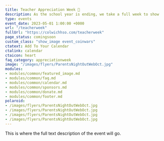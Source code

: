 ```yaml
---
title: Teacher Appreciation Week 💖
description: As the school year is ending, we take a full week to show our teachers love.
type: events
event_date: 2023-05-01 1:00:00 +0000
url: "/teacherweek"
fullUrl: "https://colwichhso.com/teacherweek"
page_status: comingsoon
custom_class: "show_image event_coinwars"
ctatext: Add To Your Calendar
ctalink: calendar
ctaicon: heart
faq_category: appreciationweek
image: "/images/flyers/ParentsNightOutWebOct.jpg"
modules:
- modules/common/featured_image.md
- modules/common/faq.md
- modules/common/calendar.md
- modules/common/sponsors.md
- modules/common/donate.md
- modules/common/footer.md
polaroid: 
- /images/flyers/ParentsNightOutWebOct.jpg
- /images/flyers/ParentsNightOutWebOct.jpg
- /images/flyers/ParentsNightOutWebOct.jpg
- /images/flyers/ParentsNightOutWebOct.jpg
---
```

This is where the full text description of the event will go.